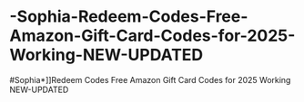 # -Sophia-Redeem-Codes-Free-Amazon-Gift-Card-Codes-for-2025-Working-NEW-UPDATED
#Sophia*]]Redeem Codes Free Amazon Gift Card Codes for 2025 Working NEW-UPDATED
